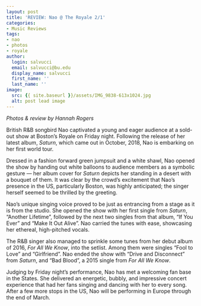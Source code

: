 ```yaml
---
layout: post
title: 'REVIEW: Nao @ The Royale 2/1'
categories:
- Music Reviews
tags:
- nao
- photos
- royale
author:
  login: salvucci
  email: salvucci@bu.edu
  display_name: salvucci
  first_name: ''
  last_name: ''
image:
  src: {{ site.baseurl }}/assets/IMG_9838-613x1024.jpg
  alt: post lead image
---
```


_Photos & review by Hannah Rogers_

British R&B songbird Nao captivated a young and eager audience at a sold-out show at Boston’s Royale on Friday night. Following the release of her latest album, _Saturn_, which came out in October, 2018, Nao is embarking on her first world tour.

Dressed in a fashion forward green jumpsuit and a white shawl, Nao opened the show by handing out white balloons to audience members as a symbolic gesture — her album cover for _Saturn_ depicts her standing in a desert with a bouquet of them. It was clear by the crowd’s excitement that Nao’s presence in the US, particularly Boston, was highly anticipated; the singer herself seemed to be thrilled by the greeting.

Nao’s unique singing voice proved to be just as entrancing from a stage as it is from the studio. She opened the show with her first single from _Saturn_, “Another Lifetime”, followed by the next two singles from that album, “If You Ever” and “Make It Out Alive”. Nao carried the tunes with ease, showcasing her ethereal, high-pitched vocals.

The R&B singer also managed to sprinkle some tunes from her debut album of 2016, _For All We Know_, into the setlist. Among them were singles “Fool to Love” and “Girlfriend”. Nao ended the show with “Drive and Disconnect” from _Saturn_, and “Bad Blood”, a 2015 single from _For All We Know_.

Judging by Friday night’s performance, Nao has met a welcoming fan base in the States. She delivered an energetic, bubbly, and impressive concert experience that had her fans singing and dancing with her to every song. After a few more stops in the US, Nao will be performing in Europe through the end of March.
